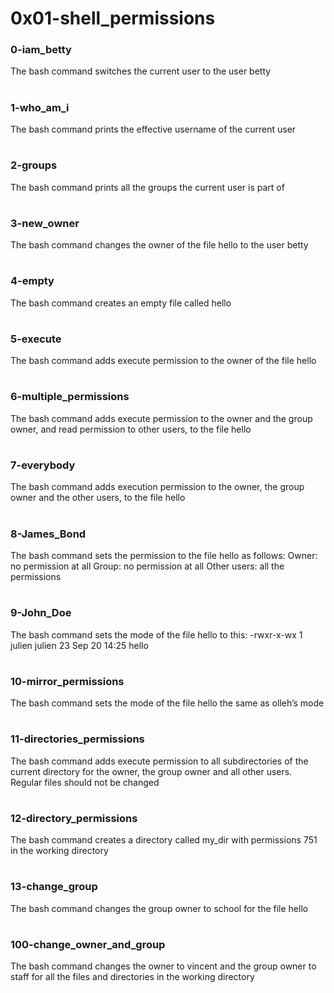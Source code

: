 # 0x01-shell_permissions
### 0-iam_betty
The bash command switches the current user to the user betty
#
### 1-who_am_i
The bash command prints the effective username of the current user
#
### 2-groups
The bash command prints all the groups the current user is part of
#
### 3-new_owner
The bash command changes the owner of the file hello to the user betty
#
### 4-empty
The bash command creates an empty file called hello
#
### 5-execute
The bash command adds execute permission to the owner of the file hello
#
### 6-multiple_permissions
The bash command adds execute permission to the owner and the group owner, and read permission to other users, to the file hello
#
### 7-everybody
The bash command adds execution permission to the owner, the group owner and the other users, to the file hello
#
### 8-James_Bond
The bash command sets the permission to the file hello as follows:
Owner: no permission at all
Group: no permission at all
Other users: all the permissions
#
### 9-John_Doe
The bash command sets the mode of the file hello to this:
-rwxr-x-wx 1 julien julien 23 Sep 20 14:25 hello
#
### 10-mirror_permissions
The bash command sets the mode of the file hello the same as olleh’s mode
#
### 11-directories_permissions
The bash command adds execute permission to all subdirectories of the current directory for the owner, the group owner and all other users. Regular files should not be changed
#

### 12-directory_permissions
The bash command creates a directory called my_dir with permissions 751 in the working directory
#
### 13-change_group
The bash command changes the group owner to school for the file hello
#
### 100-change_owner_and_group
The bash command changes the owner to vincent and the group owner to staff for all the files and directories in the working directory
#
